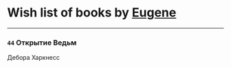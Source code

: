 # Wish list of books by [Eugene](https://www.facebook.com/profile.php?id=695244810674916)
---

### `44` Открытие Ведьм
Дебора Харкнесс

